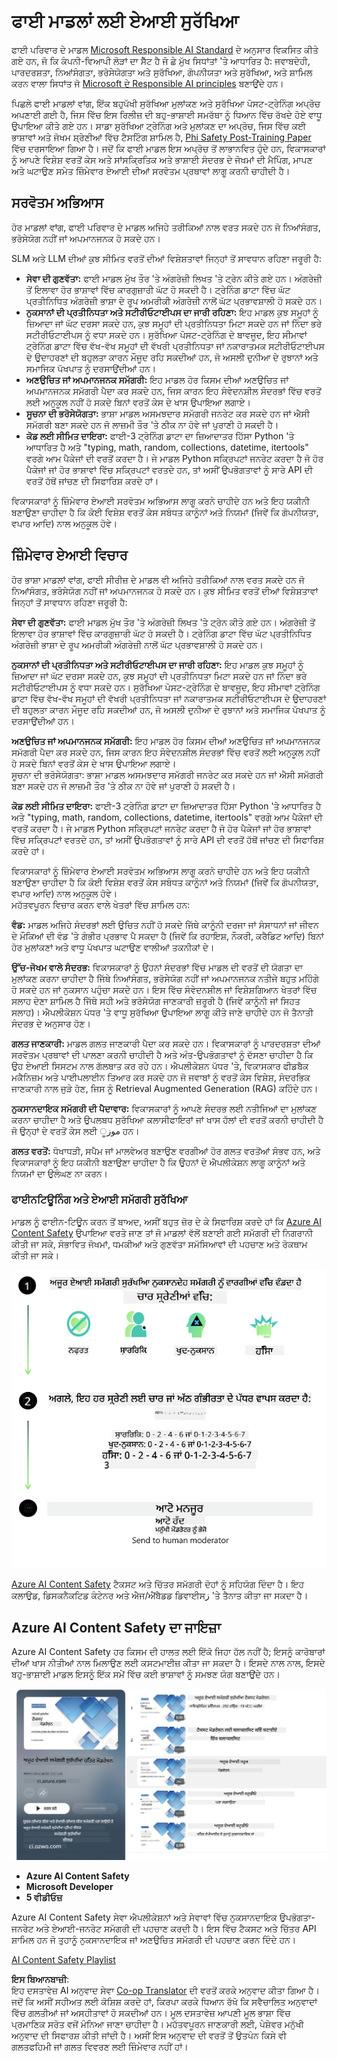 <!--
CO_OP_TRANSLATOR_METADATA:
{
  "original_hash": "c8273672cc57df2be675407a1383aaf0",
  "translation_date": "2025-05-09T05:51:27+00:00",
  "source_file": "md/01.Introduction/01/01.AISafety.md",
  "language_code": "pa"
}
-->
# ਫਾਈ ਮਾਡਲਾਂ ਲਈ ਏਆਈ ਸੁਰੱਖਿਆ  
ਫਾਈ ਪਰਿਵਾਰ ਦੇ ਮਾਡਲ [Microsoft Responsible AI Standard](https://query.prod.cms.rt.microsoft.com/cms/api/am/binary/RE5cmFl) ਦੇ ਅਨੁਸਾਰ ਵਿਕਸਿਤ ਕੀਤੇ ਗਏ ਹਨ, ਜੋ ਕਿ ਕੰਪਨੀ-ਵਿਆਪੀ ਲੋੜਾਂ ਦਾ ਸੈੱਟ ਹੈ ਜੋ ਛੇ ਮੁੱਖ ਸਿਧਾਂਤਾਂ 'ਤੇ ਆਧਾਰਿਤ ਹੈ: ਜਵਾਬਦੇਹੀ, ਪਾਰਦਰਸ਼ਤਾ, ਨਿਆਂਸੰਗਤਾ, ਭਰੋਸੇਯੋਗਤਾ ਅਤੇ ਸੁਰੱਖਿਆ, ਗੋਪਨੀਯਤਾ ਅਤੇ ਸੁਰੱਖਿਆ, ਅਤੇ ਸ਼ਾਮਿਲ ਕਰਨ ਵਾਲਾ ਸਿਧਾਂਤ ਜੋ [Microsoft ਦੇ Responsible AI principles](https://www.microsoft.com/ai/responsible-ai) ਬਣਾਉਂਦੇ ਹਨ।  

ਪਿਛਲੇ ਫਾਈ ਮਾਡਲਾਂ ਵਾਂਗ, ਇੱਕ ਬਹੁਪੱਖੀ ਸੁਰੱਖਿਆ ਮੁਲਾਂਕਣ ਅਤੇ ਸੁਰੱਖਿਆ ਪੋਸਟ-ਟ੍ਰੇਨਿੰਗ ਅਪ੍ਰੋਚ ਅਪਣਾਈ ਗਈ ਹੈ, ਜਿਸ ਵਿੱਚ ਇਸ ਰਿਲੀਜ਼ ਦੀ ਬਹੁ-ਭਾਸ਼ਾਈ ਸਮਰੱਥਾ ਨੂੰ ਧਿਆਨ ਵਿੱਚ ਰੱਖਦੇ ਹੋਏ ਵਾਧੂ ਉਪਾਇਆ ਕੀਤੇ ਗਏ ਹਨ। ਸਾਡਾ ਸੁਰੱਖਿਆ ਟ੍ਰੇਨਿੰਗ ਅਤੇ ਮੁਲਾਂਕਣ ਦਾ ਅਪ੍ਰੋਚ, ਜਿਸ ਵਿੱਚ ਕਈ ਭਾਸ਼ਾਵਾਂ ਅਤੇ ਜੋਖਮ ਸ਼੍ਰੇਣੀਆਂ ਵਿੱਚ ਟੈਸਟਿੰਗ ਸ਼ਾਮਿਲ ਹੈ, [Phi Safety Post-Training Paper](https://arxiv.org/abs/2407.13833) ਵਿੱਚ ਦਰਸਾਇਆ ਗਿਆ ਹੈ। ਜਦੋਂ ਕਿ ਫਾਈ ਮਾਡਲ ਇਸ ਅਪ੍ਰੋਚ ਤੋਂ ਲਾਭਾਨਵਿਤ ਹੁੰਦੇ ਹਨ, ਵਿਕਾਸਕਾਰਾਂ ਨੂੰ ਆਪਣੇ ਵਿਸ਼ੇਸ਼ ਵਰਤੋਂ ਕੇਸ ਅਤੇ ਸਾਂਸਕ੍ਰਿਤਿਕ ਅਤੇ ਭਾਸ਼ਾਈ ਸੰਦਰਭ ਦੇ ਜੋਖਮਾਂ ਦੀ ਮੈਪਿੰਗ, ਮਾਪਣ ਅਤੇ ਘਟਾਉਣ ਸਮੇਤ ਜ਼ਿੰਮੇਵਾਰ ਏਆਈ ਦੀਆਂ ਸਰਵੋਤਮ ਪ੍ਰਥਾਵਾਂ ਲਾਗੂ ਕਰਨੀ ਚਾਹੀਦੀ ਹੈ।  

## ਸਰਵੋਤਮ ਅਭਿਆਸ  

ਹੋਰ ਮਾਡਲਾਂ ਵਾਂਗ, ਫਾਈ ਪਰਿਵਾਰ ਦੇ ਮਾਡਲ ਅਜਿਹੇ ਤਰੀਕਿਆਂ ਨਾਲ ਵਰਤ ਸਕਦੇ ਹਨ ਜੋ ਨਿਆਂਸੰਗਤ, ਭਰੋਸੇਯੋਗ ਨਹੀਂ ਜਾਂ ਅਪਮਾਨਜਨਕ ਹੋ ਸਕਦੇ ਹਨ।  

SLM ਅਤੇ LLM ਦੀਆਂ ਕੁਝ ਸੀਮਿਤ ਵਰਤੋਂ ਦੀਆਂ ਵਿਸ਼ੇਸ਼ਤਾਵਾਂ ਜਿਨ੍ਹਾਂ ਤੋਂ ਸਾਵਧਾਨ ਰਹਿਣਾ ਜਰੂਰੀ ਹੈ:  

- **ਸੇਵਾ ਦੀ ਗੁਣਵੱਤਾ:** ਫਾਈ ਮਾਡਲ ਮੁੱਖ ਤੌਰ 'ਤੇ ਅੰਗਰੇਜ਼ੀ ਲਿਖਤ 'ਤੇ ਟ੍ਰੇਨ ਕੀਤੇ ਗਏ ਹਨ। ਅੰਗਰੇਜ਼ੀ ਤੋਂ ਇਲਾਵਾ ਹੋਰ ਭਾਸ਼ਾਵਾਂ ਵਿੱਚ ਕਾਰਗੁਜ਼ਾਰੀ ਘੱਟ ਹੋ ਸਕਦੀ ਹੈ। ਟ੍ਰੇਨਿੰਗ ਡਾਟਾ ਵਿੱਚ ਘੱਟ ਪ੍ਰਤੀਨਿਧਿਤ ਅੰਗਰੇਜ਼ੀ ਭਾਸ਼ਾ ਦੇ ਰੂਪ ਅਮਰੀਕੀ ਅੰਗਰੇਜ਼ੀ ਨਾਲੋਂ ਘੱਟ ਪ੍ਰਭਾਵਸ਼ਾਲੀ ਹੋ ਸਕਦੇ ਹਨ।  
- **ਨੁਕਸਾਨਾਂ ਦੀ ਪ੍ਰਤੀਨਿਧਤਾ ਅਤੇ ਸਟੀਰੀਓਟਾਈਪਸ ਦਾ ਜਾਰੀ ਰਹਿਣਾ:** ਇਹ ਮਾਡਲ ਕੁਝ ਸਮੂਹਾਂ ਨੂੰ ਜ਼ਿਆਦਾ ਜਾਂ ਘੱਟ ਦਰਸਾ ਸਕਦੇ ਹਨ, ਕੁਝ ਸਮੂਹਾਂ ਦੀ ਪ੍ਰਤੀਨਿਧਤਾ ਮਿਟਾ ਸਕਦੇ ਹਨ ਜਾਂ ਨਿੰਦਾ ਭਰੇ ਸਟੀਰੀਓਟਾਈਪਸ ਨੂੰ ਵਧਾ ਸਕਦੇ ਹਨ। ਸੁਰੱਖਿਆ ਪੋਸਟ-ਟ੍ਰੇਨਿੰਗ ਦੇ ਬਾਵਜੂਦ, ਇਹ ਸੀਮਾਵਾਂ ਟ੍ਰੇਨਿੰਗ ਡਾਟਾ ਵਿੱਚ ਵੱਖ-ਵੱਖ ਸਮੂਹਾਂ ਦੀ ਵੱਖਰੀ ਪ੍ਰਤੀਨਿਧਤਾ ਜਾਂ ਨਕਾਰਾਤਮਕ ਸਟੀਰੀਓਟਾਈਪਸ ਦੇ ਉਦਾਹਰਣਾਂ ਦੀ ਬਹੁਲਤਾ ਕਾਰਨ ਮੌਜੂਦ ਰਹਿ ਸਕਦੀਆਂ ਹਨ, ਜੋ ਅਸਲੀ ਦੁਨੀਆ ਦੇ ਰੁਝਾਨਾਂ ਅਤੇ ਸਮਾਜਿਕ ਪੱਖਪਾਤ ਨੂੰ ਦਰਸਾਉਂਦੀਆਂ ਹਨ।  
- **ਅਣਉਚਿਤ ਜਾਂ ਅਪਮਾਨਜਨਕ ਸਮੱਗਰੀ:** ਇਹ ਮਾਡਲ ਹੋਰ ਕਿਸਮ ਦੀਆਂ ਅਣਉਚਿਤ ਜਾਂ ਅਪਮਾਨਜਨਕ ਸਮੱਗਰੀ ਪੈਦਾ ਕਰ ਸਕਦੇ ਹਨ, ਜਿਸ ਕਾਰਨ ਇਹ ਸੰਵੇਦਨਸ਼ੀਲ ਸੰਦਰਭਾਂ ਵਿੱਚ ਵਰਤੋਂ ਲਈ ਅਨੁਕੂਲ ਨਹੀਂ ਹੋ ਸਕਦੇ ਬਿਨਾਂ ਵਰਤੋਂ ਕੇਸ ਦੇ ਖਾਸ ਉਪਾਇਆ ਲਗਾਏ।  
- **ਸੂਚਨਾ ਦੀ ਭਰੋਸੇਯੋਗਤਾ:** ਭਾਸ਼ਾ ਮਾਡਲ ਅਸਮਝਦਾਰ ਸਮੱਗਰੀ ਜਨਰੇਟ ਕਰ ਸਕਦੇ ਹਨ ਜਾਂ ਐਸੀ ਸਮੱਗਰੀ ਬਣਾ ਸਕਦੇ ਹਨ ਜੋ ਲਾਜ਼ਮੀ ਤੌਰ 'ਤੇ ਠੀਕ ਨਾ ਹੋਵੇ ਜਾਂ ਪੁਰਾਣੀ ਹੋ ਸਕਦੀ ਹੈ।  
- **ਕੋਡ ਲਈ ਸੀਮਿਤ ਦਾਇਰਾ:** ਫਾਈ-3 ਟ੍ਰੇਨਿੰਗ ਡਾਟਾ ਦਾ ਜ਼ਿਆਦਾਤਰ ਹਿੱਸਾ Python 'ਤੇ ਆਧਾਰਿਤ ਹੈ ਅਤੇ "typing, math, random, collections, datetime, itertools" ਵਰਗੇ ਆਮ ਪੈਕੇਜਾਂ ਦੀ ਵਰਤੋਂ ਕਰਦਾ ਹੈ। ਜੇ ਮਾਡਲ Python ਸਕ੍ਰਿਪਟਾਂ ਜਨਰੇਟ ਕਰਦਾ ਹੈ ਜੋ ਹੋਰ ਪੈਕੇਜਾਂ ਜਾਂ ਹੋਰ ਭਾਸ਼ਾਵਾਂ ਵਿੱਚ ਸਕ੍ਰਿਪਟਾਂ ਵਰਤਦੇ ਹਨ, ਤਾਂ ਅਸੀਂ ਉਪਭੋਗਤਾਵਾਂ ਨੂੰ ਸਾਰੇ API ਦੀ ਵਰਤੋਂ ਹੱਥੋਂ ਜਾਂਚਣ ਦੀ ਸਿਫਾਰਿਸ਼ ਕਰਦੇ ਹਾਂ।  

ਵਿਕਾਸਕਾਰਾਂ ਨੂੰ ਜ਼ਿੰਮੇਵਾਰ ਏਆਈ ਸਰਵੋਤਮ ਅਭਿਆਸ ਲਾਗੂ ਕਰਨੇ ਚਾਹੀਦੇ ਹਨ ਅਤੇ ਇਹ ਯਕੀਨੀ ਬਣਾਉਣਾ ਚਾਹੀਦਾ ਹੈ ਕਿ ਕੋਈ ਵਿਸ਼ੇਸ਼ ਵਰਤੋਂ ਕੇਸ ਸਬੰਧਤ ਕਾਨੂੰਨਾਂ ਅਤੇ ਨਿਯਮਾਂ (ਜਿਵੇਂ ਕਿ ਗੋਪਨੀਯਤਾ, ਵਪਾਰ ਆਦਿ) ਨਾਲ ਅਨੁਕੂਲ ਹੋਵੇ।  

## ਜ਼ਿੰਮੇਵਾਰ ਏਆਈ ਵਿਚਾਰ  

ਹੋਰ ਭਾਸ਼ਾ ਮਾਡਲਾਂ ਵਾਂਗ, ਫਾਈ ਸੀਰੀਜ਼ ਦੇ ਮਾਡਲ ਵੀ ਅਜਿਹੇ ਤਰੀਕਿਆਂ ਨਾਲ ਵਰਤ ਸਕਦੇ ਹਨ ਜੋ ਨਿਆਂਸੰਗਤ, ਭਰੋਸੇਯੋਗ ਨਹੀਂ ਜਾਂ ਅਪਮਾਨਜਨਕ ਹੋ ਸਕਦੇ ਹਨ। ਕੁਝ ਸੀਮਿਤ ਵਰਤੋਂ ਦੀਆਂ ਵਿਸ਼ੇਸ਼ਤਾਵਾਂ ਜਿਨ੍ਹਾਂ ਤੋਂ ਸਾਵਧਾਨ ਰਹਿਣਾ ਜਰੂਰੀ ਹੈ:  

**ਸੇਵਾ ਦੀ ਗੁਣਵੱਤਾ:** ਫਾਈ ਮਾਡਲ ਮੁੱਖ ਤੌਰ 'ਤੇ ਅੰਗਰੇਜ਼ੀ ਲਿਖਤ 'ਤੇ ਟ੍ਰੇਨ ਕੀਤੇ ਗਏ ਹਨ। ਅੰਗਰੇਜ਼ੀ ਤੋਂ ਇਲਾਵਾ ਹੋਰ ਭਾਸ਼ਾਵਾਂ ਵਿੱਚ ਕਾਰਗੁਜ਼ਾਰੀ ਘੱਟ ਹੋ ਸਕਦੀ ਹੈ। ਟ੍ਰੇਨਿੰਗ ਡਾਟਾ ਵਿੱਚ ਘੱਟ ਪ੍ਰਤੀਨਿਧਿਤ ਅੰਗਰੇਜ਼ੀ ਭਾਸ਼ਾ ਦੇ ਰੂਪ ਅਮਰੀਕੀ ਅੰਗਰੇਜ਼ੀ ਨਾਲੋਂ ਘੱਟ ਪ੍ਰਭਾਵਸ਼ਾਲੀ ਹੋ ਸਕਦੇ ਹਨ।  

**ਨੁਕਸਾਨਾਂ ਦੀ ਪ੍ਰਤੀਨਿਧਤਾ ਅਤੇ ਸਟੀਰੀਓਟਾਈਪਸ ਦਾ ਜਾਰੀ ਰਹਿਣਾ:** ਇਹ ਮਾਡਲ ਕੁਝ ਸਮੂਹਾਂ ਨੂੰ ਜ਼ਿਆਦਾ ਜਾਂ ਘੱਟ ਦਰਸਾ ਸਕਦੇ ਹਨ, ਕੁਝ ਸਮੂਹਾਂ ਦੀ ਪ੍ਰਤੀਨਿਧਤਾ ਮਿਟਾ ਸਕਦੇ ਹਨ ਜਾਂ ਨਿੰਦਾ ਭਰੇ ਸਟੀਰੀਓਟਾਈਪਸ ਨੂੰ ਵਧਾ ਸਕਦੇ ਹਨ। ਸੁਰੱਖਿਆ ਪੋਸਟ-ਟ੍ਰੇਨਿੰਗ ਦੇ ਬਾਵਜੂਦ, ਇਹ ਸੀਮਾਵਾਂ ਟ੍ਰੇਨਿੰਗ ਡਾਟਾ ਵਿੱਚ ਵੱਖ-ਵੱਖ ਸਮੂਹਾਂ ਦੀ ਵੱਖਰੀ ਪ੍ਰਤੀਨਿਧਤਾ ਜਾਂ ਨਕਾਰਾਤਮਕ ਸਟੀਰੀਓਟਾਈਪਸ ਦੇ ਉਦਾਹਰਣਾਂ ਦੀ ਬਹੁਲਤਾ ਕਾਰਨ ਮੌਜੂਦ ਰਹਿ ਸਕਦੀਆਂ ਹਨ, ਜੋ ਅਸਲੀ ਦੁਨੀਆ ਦੇ ਰੁਝਾਨਾਂ ਅਤੇ ਸਮਾਜਿਕ ਪੱਖਪਾਤ ਨੂੰ ਦਰਸਾਉਂਦੀਆਂ ਹਨ।  

**ਅਣਉਚਿਤ ਜਾਂ ਅਪਮਾਨਜਨਕ ਸਮੱਗਰੀ:** ਇਹ ਮਾਡਲ ਹੋਰ ਕਿਸਮ ਦੀਆਂ ਅਣਉਚਿਤ ਜਾਂ ਅਪਮਾਨਜਨਕ ਸਮੱਗਰੀ ਪੈਦਾ ਕਰ ਸਕਦੇ ਹਨ, ਜਿਸ ਕਾਰਨ ਇਹ ਸੰਵੇਦਨਸ਼ੀਲ ਸੰਦਰਭਾਂ ਵਿੱਚ ਵਰਤੋਂ ਲਈ ਅਨੁਕੂਲ ਨਹੀਂ ਹੋ ਸਕਦੇ ਬਿਨਾਂ ਵਰਤੋਂ ਕੇਸ ਦੇ ਖਾਸ ਉਪਾਇਆ ਲਗਾਏ।  
ਸੂਚਨਾ ਦੀ ਭਰੋਸੇਯੋਗਤਾ: ਭਾਸ਼ਾ ਮਾਡਲ ਅਸਮਝਦਾਰ ਸਮੱਗਰੀ ਜਨਰੇਟ ਕਰ ਸਕਦੇ ਹਨ ਜਾਂ ਐਸੀ ਸਮੱਗਰੀ ਬਣਾ ਸਕਦੇ ਹਨ ਜੋ ਲਾਜ਼ਮੀ ਤੌਰ 'ਤੇ ਠੀਕ ਨਾ ਹੋਵੇ ਜਾਂ ਪੁਰਾਣੀ ਹੋ ਸਕਦੀ ਹੈ।  

**ਕੋਡ ਲਈ ਸੀਮਿਤ ਦਾਇਰਾ:** ਫਾਈ-3 ਟ੍ਰੇਨਿੰਗ ਡਾਟਾ ਦਾ ਜ਼ਿਆਦਾਤਰ ਹਿੱਸਾ Python 'ਤੇ ਆਧਾਰਿਤ ਹੈ ਅਤੇ "typing, math, random, collections, datetime, itertools" ਵਰਗੇ ਆਮ ਪੈਕੇਜਾਂ ਦੀ ਵਰਤੋਂ ਕਰਦਾ ਹੈ। ਜੇ ਮਾਡਲ Python ਸਕ੍ਰਿਪਟਾਂ ਜਨਰੇਟ ਕਰਦਾ ਹੈ ਜੋ ਹੋਰ ਪੈਕੇਜਾਂ ਜਾਂ ਹੋਰ ਭਾਸ਼ਾਵਾਂ ਵਿੱਚ ਸਕ੍ਰਿਪਟਾਂ ਵਰਤਦੇ ਹਨ, ਤਾਂ ਅਸੀਂ ਉਪਭੋਗਤਾਵਾਂ ਨੂੰ ਸਾਰੇ API ਦੀ ਵਰਤੋਂ ਹੱਥੋਂ ਜਾਂਚਣ ਦੀ ਸਿਫਾਰਿਸ਼ ਕਰਦੇ ਹਾਂ।  

ਵਿਕਾਸਕਾਰਾਂ ਨੂੰ ਜ਼ਿੰਮੇਵਾਰ ਏਆਈ ਸਰਵੋਤਮ ਅਭਿਆਸ ਲਾਗੂ ਕਰਨੇ ਚਾਹੀਦੇ ਹਨ ਅਤੇ ਇਹ ਯਕੀਨੀ ਬਣਾਉਣਾ ਚਾਹੀਦਾ ਹੈ ਕਿ ਕੋਈ ਵਿਸ਼ੇਸ਼ ਵਰਤੋਂ ਕੇਸ ਸਬੰਧਤ ਕਾਨੂੰਨਾਂ ਅਤੇ ਨਿਯਮਾਂ (ਜਿਵੇਂ ਕਿ ਗੋਪਨੀਯਤਾ, ਵਪਾਰ ਆਦਿ) ਨਾਲ ਅਨੁਕੂਲ ਹੋਵੇ।  
ਮਹੱਤਵਪੂਰਨ ਵਿਚਾਰ ਕਰਨ ਵਾਲੇ ਖੇਤਰਾਂ ਵਿੱਚ ਸ਼ਾਮਿਲ ਹਨ:  

**ਵੰਡ:** ਮਾਡਲ ਅਜਿਹੇ ਸੰਦਰਭਾਂ ਲਈ ਉਚਿਤ ਨਹੀਂ ਹੋ ਸਕਦੇ ਜਿੱਥੇ ਕਾਨੂੰਨੀ ਦਰਜਾ ਜਾਂ ਸੰਸਾਧਨਾਂ ਜਾਂ ਜੀਵਨ ਦੇ ਮੌਕਿਆਂ ਦੀ ਵੰਡ 'ਤੇ ਗੰਭੀਰ ਪ੍ਰਭਾਵ ਪੈ ਸਕਦਾ ਹੈ (ਜਿਵੇਂ ਕਿ ਰਹਾਇਸ਼, ਨੌਕਰੀ, ਕਰੈਡਿਟ ਆਦਿ) ਬਿਨਾਂ ਹੋਰ ਮੁਲਾਂਕਣਾਂ ਅਤੇ ਵਾਧੂ ਪੱਖਪਾਤ ਘਟਾਉਣ ਵਾਲੀਆਂ ਤਕਨੀਕਾਂ ਦੇ।  

**ਉੱਚ-ਜੋਖਮ ਵਾਲੇ ਸੰਦਰਭ:** ਵਿਕਾਸਕਾਰਾਂ ਨੂੰ ਉਹਨਾਂ ਸੰਦਰਭਾਂ ਵਿੱਚ ਮਾਡਲ ਦੀ ਵਰਤੋਂ ਦੀ ਯੋਗਤਾ ਦਾ ਮੁਲਾਂਕਣ ਕਰਨਾ ਚਾਹੀਦਾ ਹੈ ਜਿੱਥੇ ਨਿਆਂਸੰਗਤ, ਭਰੋਸੇਯੋਗ ਨਹੀਂ ਜਾਂ ਅਪਮਾਨਜਨਕ ਨਤੀਜੇ ਬਹੁਤ ਮਹਿੰਗੇ ਹੋ ਸਕਦੇ ਹਨ ਜਾਂ ਨੁਕਸਾਨ ਪਹੁੰਚਾ ਸਕਦੇ ਹਨ। ਇਸ ਵਿੱਚ ਸੰਵੇਦਨਸ਼ੀਲ ਜਾਂ ਵਿਸ਼ੇਸ਼ਗਿਆਨ ਖੇਤਰਾਂ ਵਿੱਚ ਸਲਾਹ ਦੇਣਾ ਸ਼ਾਮਿਲ ਹੈ ਜਿੱਥੇ ਸਹੀ ਅਤੇ ਭਰੋਸੇਯੋਗ ਜਾਣਕਾਰੀ ਜ਼ਰੂਰੀ ਹੈ (ਜਿਵੇਂ ਕਾਨੂੰਨੀ ਜਾਂ ਸਿਹਤ ਸਲਾਹ)। ਐਪਲੀਕੇਸ਼ਨ ਪੱਧਰ 'ਤੇ ਵਾਧੂ ਸੁਰੱਖਿਆ ਉਪਾਇਆ ਲਾਗੂ ਕੀਤੇ ਜਾਣੇ ਚਾਹੀਦੇ ਹਨ ਜੋ ਤੈਨਾਤੀ ਸੰਦਰਭ ਦੇ ਅਨੁਸਾਰ ਹੋਣ।  

**ਗਲਤ ਜਾਣਕਾਰੀ:** ਮਾਡਲ ਗਲਤ ਜਾਣਕਾਰੀ ਪੈਦਾ ਕਰ ਸਕਦੇ ਹਨ। ਵਿਕਾਸਕਾਰਾਂ ਨੂੰ ਪਾਰਦਰਸ਼ਤਾ ਦੀਆਂ ਸਰਵੋਤਮ ਪ੍ਰਥਾਵਾਂ ਦੀ ਪਾਲਣਾ ਕਰਨੀ ਚਾਹੀਦੀ ਹੈ ਅਤੇ ਅੰਤ-ਉਪਭੋਗਤਾਵਾਂ ਨੂੰ ਦੱਸਣਾ ਚਾਹੀਦਾ ਹੈ ਕਿ ਉਹ ਏਆਈ ਸਿਸਟਮ ਨਾਲ ਗੱਲਬਾਤ ਕਰ ਰਹੇ ਹਨ। ਐਪਲੀਕੇਸ਼ਨ ਪੱਧਰ 'ਤੇ, ਵਿਕਾਸਕਾਰ ਫੀਡਬੈਕ ਮਕੈਨਿਜ਼ਮ ਅਤੇ ਪਾਈਪਲਾਈਨ ਤਿਆਰ ਕਰ ਸਕਦੇ ਹਨ ਜੋ ਜਵਾਬਾਂ ਨੂੰ ਵਰਤੋਂ ਕੇਸ ਵਿਸ਼ੇਸ਼, ਸੰਦਰਭਿਕ ਜਾਣਕਾਰੀ ਨਾਲ ਜੁੜੇ ਹੋਣ, ਜਿਸ ਨੂੰ Retrieval Augmented Generation (RAG) ਕਹਿੰਦੇ ਹਨ।  

**ਨੁਕਸਾਨਦਾਇਕ ਸਮੱਗਰੀ ਦੀ ਪੈਦਾਵਾਰ:** ਵਿਕਾਸਕਾਰਾਂ ਨੂੰ ਆਪਣੇ ਸੰਦਰਭ ਲਈ ਨਤੀਜਿਆਂ ਦਾ ਮੁਲਾਂਕਣ ਕਰਨਾ ਚਾਹੀਦਾ ਹੈ ਅਤੇ ਉਪਲਬਧ ਸੁਰੱਖਿਆ ਕਲਾਸੀਫਾਇਰਾਂ ਜਾਂ ਖਾਸ ਹੱਲਾਂ ਦੀ ਵਰਤੋਂ ਕਰਨੀ ਚਾਹੀਦੀ ਹੈ ਜੋ ਉਨ੍ਹਾਂ ਦੇ ਵਰਤੋਂ ਕੇਸ ਲਈ موزੂ ਹਨ।  

**ਗਲਤ ਵਰਤੋਂ:** ਧੋਖਾਧੜੀ, ਸਪੈਮ ਜਾਂ ਮਾਲਵੇਅਰ ਬਣਾਉਣ ਵਰਗੀਆਂ ਹੋਰ ਗਲਤ ਵਰਤੋਂਆਂ ਸੰਭਵ ਹਨ, ਅਤੇ ਵਿਕਾਸਕਾਰਾਂ ਨੂੰ ਇਹ ਯਕੀਨੀ ਬਣਾਉਣਾ ਚਾਹੀਦਾ ਹੈ ਕਿ ਉਹਨਾਂ ਦੇ ਐਪਲੀਕੇਸ਼ਨ ਲਾਗੂ ਕਾਨੂੰਨਾਂ ਅਤੇ ਨਿਯਮਾਂ ਦਾ ਉਲੰਘਣ ਨਾ ਕਰਨ।  

### ਫਾਈਨਟਿਊਨਿੰਗ ਅਤੇ ਏਆਈ ਸਮੱਗਰੀ ਸੁਰੱਖਿਆ  

ਮਾਡਲ ਨੂੰ ਫਾਈਨ-ਟਿਊਨ ਕਰਨ ਤੋਂ ਬਾਅਦ, ਅਸੀਂ ਬਹੁਤ ਜ਼ੋਰ ਦੇ ਕੇ ਸਿਫਾਰਿਸ਼ ਕਰਦੇ ਹਾਂ ਕਿ [Azure AI Content Safety](https://learn.microsoft.com/azure/ai-services/content-safety/overview) ਉਪਾਇਆ ਵਰਤੇ ਜਾਣ ਤਾਂ ਜੋ ਮਾਡਲਾਂ ਵੱਲੋਂ ਬਣਾਈ ਗਈ ਸਮੱਗਰੀ ਦੀ ਨਿਗਰਾਨੀ ਕੀਤੀ ਜਾ ਸਕੇ, ਸੰਭਾਵਿਤ ਜੋਖਮਾਂ, ਧਮਕੀਆਂ ਅਤੇ ਗੁਣਵੱਤਾ ਸਮੱਸਿਆਵਾਂ ਦੀ ਪਹਚਾਣ ਅਤੇ ਰੋਕਥਾਮ ਕੀਤੀ ਜਾ ਸਕੇ।  

![Phi3AISafety](../../../../../translated_images/01.phi3aisafety.b950fac78d0cda701abf8181b3cfdabf328f70d0d5c096d5ebf842a2db62615f.pa.png)  

[Azure AI Content Safety](https://learn.microsoft.com/azure/ai-services/content-safety/overview) ਟੈਕਸਟ ਅਤੇ ਚਿੱਤਰ ਸਮੱਗਰੀ ਦੋਹਾਂ ਨੂੰ ਸਹਿਯੋਗ ਦਿੰਦਾ ਹੈ। ਇਹ ਕਲਾਉਡ, ਡਿਸਕਨੈਕਟਿਡ ਕੰਟੇਨਰ ਅਤੇ ਐਜ/ਐਂਬੈਡਡ ਡਿਵਾਈਸز 'ਤੇ ਤੈਨਾਤ ਕੀਤਾ ਜਾ ਸਕਦਾ ਹੈ।  

## Azure AI Content Safety ਦਾ ਜਾਇਜ਼ਾ  

Azure AI Content Safety ਹਰ ਕਿਸਮ ਦੀ ਹਾਲਤ ਲਈ ਇੱਕੋ ਜਿਹਾ ਹੱਲ ਨਹੀਂ ਹੈ; ਇਸਨੂੰ ਕਾਰੋਬਾਰਾਂ ਦੀਆਂ ਖਾਸ ਨੀਤੀਆਂ ਨਾਲ ਮਿਲਾਉਣ ਲਈ ਕਸਟਮਾਈਜ਼ ਕੀਤਾ ਜਾ ਸਕਦਾ ਹੈ। ਇਸਦੇ ਨਾਲ ਨਾਲ, ਇਸਦੇ ਬਹੁ-ਭਾਸ਼ਾਈ ਮਾਡਲ ਇਸਨੂੰ ਇੱਕ ਸਮੇਂ ਵਿੱਚ ਕਈ ਭਾਸ਼ਾਵਾਂ ਨੂੰ ਸਮਝਣ ਯੋਗ ਬਣਾਉਂਦੇ ਹਨ।  

![AIContentSafety](../../../../../translated_images/01.AIcontentsafety.da9a83e9538e688418877be04138e05621b0ab1222565ac2761e28677a59fdb4.pa.png)  

- **Azure AI Content Safety**  
- **Microsoft Developer**  
- **5 ਵੀਡੀਓਜ਼**  

Azure AI Content Safety ਸੇਵਾ ਐਪਲੀਕੇਸ਼ਨਾਂ ਅਤੇ ਸੇਵਾਵਾਂ ਵਿੱਚ ਨੁਕਸਾਨਦਾਇਕ ਉਪਭੋਗਤਾ-ਜਨਰੇਟ ਅਤੇ ਏਆਈ-ਜਨਰੇਟ ਸਮੱਗਰੀ ਦੀ ਪਹਚਾਣ ਕਰਦੀ ਹੈ। ਇਸ ਵਿੱਚ ਟੈਕਸਟ ਅਤੇ ਚਿੱਤਰ API ਸ਼ਾਮਿਲ ਹਨ ਜੋ ਤੁਹਾਨੂੰ ਨੁਕਸਾਨਦਾਇਕ ਜਾਂ ਅਣਉਚਿਤ ਸਮੱਗਰੀ ਦੀ ਪਹਚਾਣ ਕਰਨ ਦਿੰਦੇ ਹਨ।  

[AI Content Safety Playlist](https://www.youtube.com/playlist?list=PLlrxD0HtieHjaQ9bJjyp1T7FeCbmVcPkQ)

**ਇਸ ਬਿਆਨਬਾਜ਼ੀ**:  
ਇਹ ਦਸਤਾਵੇਜ਼ AI ਅਨੁਵਾਦ ਸੇਵਾ [Co-op Translator](https://github.com/Azure/co-op-translator) ਦੀ ਵਰਤੋਂ ਕਰਕੇ ਅਨੁਵਾਦ ਕੀਤਾ ਗਿਆ ਹੈ। ਜਦੋਂ ਕਿ ਅਸੀਂ ਸਹੀਅਤ ਲਈ ਕੋਸ਼ਿਸ਼ ਕਰਦੇ ਹਾਂ, ਕਿਰਪਾ ਕਰਕੇ ਧਿਆਨ ਰੱਖੋ ਕਿ ਸਵੈਚਾਲਿਤ ਅਨੁਵਾਦਾਂ ਵਿੱਚ ਗਲਤੀਆਂ ਜਾਂ ਅਸਹੀਤਾਵਾਂ ਹੋ ਸਕਦੀਆਂ ਹਨ। ਮੂਲ ਦਸਤਾਵੇਜ਼ ਆਪਣੀ ਮੂਲ ਭਾਸ਼ਾ ਵਿੱਚ ਪ੍ਰਮਾਣਿਕ ਸਰੋਤ ਵਜੋਂ ਮੰਨਿਆ ਜਾਣਾ ਚਾਹੀਦਾ ਹੈ। ਮਹੱਤਵਪੂਰਨ ਜਾਣਕਾਰੀ ਲਈ, ਪੇਸ਼ੇਵਰ ਮਨੁੱਖੀ ਅਨੁਵਾਦ ਦੀ ਸਿਫਾਰਸ਼ ਕੀਤੀ ਜਾਂਦੀ ਹੈ। ਅਸੀਂ ਇਸ ਅਨੁਵਾਦ ਦੀ ਵਰਤੋਂ ਤੋਂ ਉਤਪੰਨ ਕਿਸੇ ਵੀ ਗਲਤਫਹਿਮੀ ਜਾਂ ਗਲਤ ਵਿਵਰਣ ਲਈ ਜ਼ਿੰਮੇਵਾਰ ਨਹੀਂ ਹਾਂ।